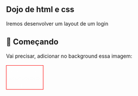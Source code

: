 ## Dojo de html e css
Iremos desenvolver um layout de um login

## 🚀 Começando
Vai precisar, adicionar no background essa imagem:<br /><br />
<img src="https://github.com/giovannirwp/dojo-html-css/blob/main/img/background.png" width="100" style="border:1px solid red" />
